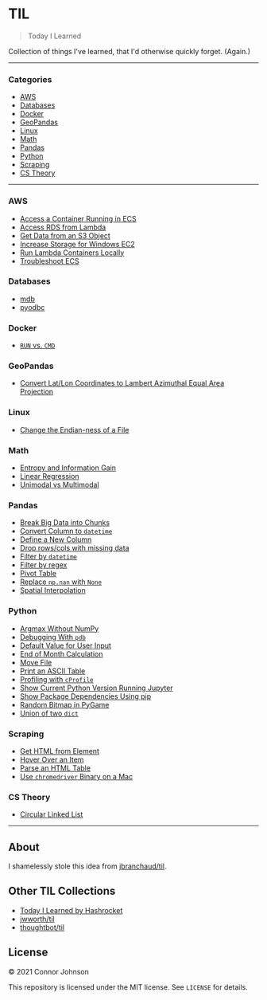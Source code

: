 # TIL

> Today I Learned

Collection of things I've learned, that I'd otherwise quickly forget. (Again.)

---

### Categories

* [AWS](#aws)
* [Databases](#databases)
* [Docker](#docker)
* [GeoPandas](#geopandas)
* [Linux](#linux)
* [Math](#math)
* [Pandas](#pandas)
* [Python](#python)
* [Scraping](#scraping)
* [CS Theory](#cstheory)

---

### AWS
- [Access a Container Running in ECS](aws/access-running-container.md)
- [Access RDS from Lambda](aws/access-rds-from-lambda.md)
- [Get Data from an S3 Object](aws/get-data-from-s3-object.md)
- [Increase Storage for Windows EC2](aws/increase-storage-for-windows-ec2.md)
- [Run Lambda Containers Locally](aws/run-lambda-containers-locally.md)
- [Troubleshoot ECS](aws/troubleshoot-ecs.md)

### Databases
- [mdb](databases/mdb.md)
- [pyodbc](databases/pyodbc.md)

### Docker
- [`RUN` vs. `CMD`](docker/run-vs-cmd.md)

### GeoPandas
- [Convert Lat/Lon Coordinates to Lambert Azimuthal Equal Area Projection](geopandas/convert-data-to-lambert-projection.md)

### Linux
- [Change the Endian-ness of a File](linux/change-endian-ness.md)

### Math
- [Entropy and Information Gain](math/entropy-and-information-gain.md)
- [Linear Regression](math/linear-regression.md)
- [Unimodal vs Multimodal](math/unimodal-vs-multimodal.md)

### Pandas
- [Break Big Data into Chunks](pandas/pandas/break-big-data-into-chunks.md)
- [Convert Column to `datetime`](pandas/convert-column-to-datetime.md)
- [Define a New Column](pandas/define-new-column.md)
- [Drop rows/cols with missing data](pandas/drop-rows-or-cols-with-missing-data.md)
- [Filter by `datetime`](pandas/filter-by-datetime.md)
- [Filter by regex](pandas/filter-by-regex.md)
- [Pivot Table](pandas/pivot-table.md)
- [Replace `np.nan` with `None`](pandas/replace-np-nan-with-none.md)
- [Spatial Interpolation](pandas/spatial-interpolation.md)

### Python
- [Argmax Without NumPy](python/argmax-without-numpy.md)
- [Debugging With `pdb`](python/debugging-with-pdb.md)
- [Default Value for User Input](python/default-value-for-user-input.md)
- [End of Month Calculation](python/end-of-month-calculation.md)
- [Move File](python/move-files.md)
- [Print an ASCII Table](python/print-ascii-table.md)
- [Profiling with `cProfile`](python/profiling-with-cProfile.md)
- [Show Current Python Version Running Jupyter](python/jupyter-show-current-python-version.md)
- [Show Package Dependencies Using pip](python/pip-show-package-dependencies.md)
- [Random Bitmap in PyGame](python/random-bitmap-in-pygame.md)
- [Union of two `dict`](python/union-of-two-dict.md)

### Scraping
- [Get HTML from Element](scraping/get-html-from-element.md)
- [Hover Over an Item](scraping/hover-over-an-item.md)
- [Parse an HTML Table](scraping/parse-html-table.md)
- [Use `chromedriver` Binary on a Mac](scraping/use-chromedriver-binary-on-mac.md)

### CS Theory
- [Circular Linked List](cstheory/circular-linked-list.md)

---

## About

I shamelessly stole this idea from [jbranchaud/til](https://github.com/jbranchaud/til).

## Other TIL Collections

* [Today I Learned by Hashrocket](https://til.hashrocket.com)
* [jwworth/til](https://github.com/jwworth/til)
* [thoughtbot/til](https://github.com/thoughtbot/til)

## License

&copy; 2021 Connor Johnson

This repository is licensed under the MIT license. See `LICENSE` for
details.